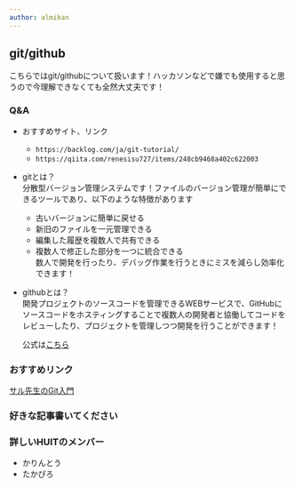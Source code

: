 ```yaml
---
author: almikan
---
```

## git/github
こちらではgit/githubについて扱います！ハッカソンなどで嫌でも使用すると思うので今理解できなくても全然大丈夫です！
### Q&A
- おすすめサイト、リンク<br>
  - ``https://backlog.com/ja/git-tutorial/``
  - ``https://qiita.com/renesisu727/items/248cb9468a402c622003``
- gitとは？<br>
  分散型バージョン管理システムです！ファイルのバージョン管理が簡単にできるツールであり、以下のような特徴があります<br>
    - 古いバージョンに簡単に戻せる
    - 新旧のファイルを一元管理できる
    - 編集した履歴を複数人で共有できる
    - 複数人で修正した部分を一つに統合できる<br>
  数人で開発を行ったり、デバッグ作業を行うときにミスを減らし効率化できます！
- githubとは？<br>
  開発プロジェクトのソースコードを管理できるWEBサービスで、GitHubにソースコードをホスティングすることで複数人の開発者と協働してコードをレビューしたり、プロジェクトを管理しつつ開発を行うことができます！
  
  公式は[こちら](https://github.com/)

### おすすめリンク

[サル先生のGit入門](https://backlog.com/ja/git-tutorial/intro/01/)
  
### 好きな記事書いてください<br>



### 詳しいHUITのメンバー<br>
- かりんとう
- たかぴろ
